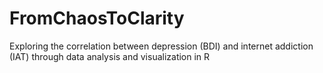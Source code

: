 # FromChaosToClarity
Exploring the correlation between depression (BDI) and internet addiction (IAT) through data analysis and visualization in R
